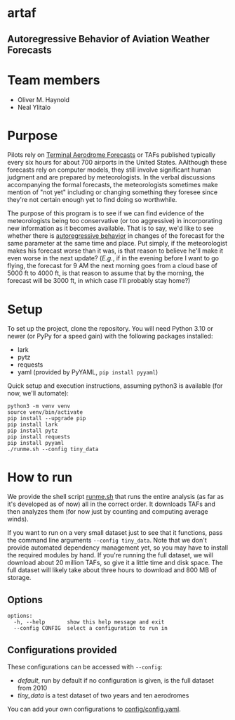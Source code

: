 # artaf

## Autoregressive Behavior of Aviation Weather Forecasts

# Team members

- Oliver M. Haynold
- Neal Ylitalo

# Purpose

Pilots rely on [Terminal Aerodrome Forecasts](https://en.wikipedia.org/wiki/Terminal_aerodrome_forecast) or TAFs
published typically every six hours for about 700 airports in the United States. AAlthough these forecasts rely on
computer models, they still involve significant human judgment and are prepared by meteorologists. In the verbal
discussions accompanying the formal forecasts, the meteorologists sometimes make mention of "not yet" including or
changing something they foresee since they're not certain enough yet to find doing so worthwhile.

The purpose of this program is to see if we can find evidence of the meteorologists being too conservative (or too
aggressive) in incorporating new information as it becomes available. That is to say, we'd like to see whether there is
[autoregressive behavior](https://en.wikipedia.org/wiki/Autoregressive_model) in changes of the forecast for the same
parameter at the same time and place. Put simply, if the meteorologist makes his forecast worse than it was, is that
reason to believe he'll make it even worse in the next update? (*E.g.*, if in the evening before I want to go flying,
the forecast for 9 AM the next morning goes from a cloud base of 5000 ft to 4000 ft, is that reason to assume that by
the morning, the forecast will be 3000 ft, in which case I'll probably stay home?)

# Setup

To set up the project, clone the repository. You will need Python 3.10 or newer (or PyPy for a speed gain) with the
following packages installed:

- lark
- pytz
- requests
- yaml (provided by PyYAML, `pip install pyyaml`)

Quick setup and execution instructions, assuming python3 is available (for now, we'll automate):

```commandline
python3 -m venv venv
source venv/bin/activate
pip install --upgrade pip
pip install lark
pip install pytz
pip install requests
pip install pyyaml
./runme.sh --config tiny_data
```

# How to run

We provide the shell script [runme.sh](runme.sh) that runs the entire analysis (as far as it's developed
as of now) all in the correct order. It downloads TAFs and then analyzes them (for now just by counting and computing
average winds).

If you want to run on a very small dataset just to see that it functions, pass the command line arguments
``--config tiny_data``. Note that we don't provide automated dependency management yet, so you
may have to install the required modules by hand. If you're running the full dataset, we will download about
20 million TAFs, so give it a little time and disk space. The full dataset will likely take about three hours to
download and 800 MB of storage.

## Options

```
options:
  -h, --help       show this help message and exit
  --config CONFIG  select a configuration to run in
```

## Configurations provided

These configurations can be accessed with `--config`:

- *default*, run by default if no configuration is given, is the full dataset from 2010
- *tiny_data* is a test dataset of two years and ten aerodromes

You can add your own configurations to [config/config.yaml](config/config.yaml).